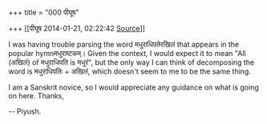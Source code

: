 +++
title = "000 पीयूष"

+++
[[पीयूष	2014-01-21, 02:22:42 [Source](https://groups.google.com/g/samskrita/c/Sp98bFlbPiE)]]



I was having trouble parsing the word मधुराधिपतेरखिलं that appears in the popular hymnमधुराष्टकम्। Given the context, I would expect it to mean "All (अखिलं) of मधुराधिपति is मधुरं", but the only way I can think of decomposing the word is मधुराधिपतिः + अखिलं, which doesn't seem to me to be the same thing.

  

  

  

I am a Sanskrit novice, so I would appreciate any guidance on what is going on here. Thanks,

  

-- Piyush.

  



